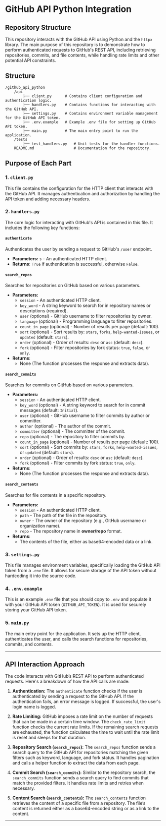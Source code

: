 # GitHub API Python Integration

## Repository Structure

This repository interacts with the GitHub API using Python and the `httpx` library. The main purpose of this repository is to demonstrate how to perform authenticated requests to GitHub's REST API, including retrieving repositories, commits, and file contents, while handling rate limits and other potential API constraints.
## Structure
```
/github_api_python
    /api
        ├── client.py      # Contains client configuration and authentication logic.
        ├── handlers.py    # Contains functions for interacting with the GitHub API.
        ├── settings.py    # Contains environment variable management for the GitHub API token.
        ├── .env.example   # Example .env file for setting up GitHub API token.
        ├── main.py        # The main entry point to run the application.
    /tests
        ├── test_handlers.py   # Unit tests for the handler functions.
    README.md                  # Documentation for the repository.
```


## Purpose of Each Part

### 1. `client.py`
This file contains the configuration for the HTTP client that interacts with the GitHub API. It manages authentication and authorization by handling the API token and adding necessary headers.

### 2. `handlers.py`
The core logic for interacting with GitHub's API is contained in this file. It includes the following key functions:

#### **`authenticate`**
Authenticates the user by sending a request to GitHub's `/user` endpoint.
- **Parameters:** `s` - An authenticated HTTP client.
- **Returns:** `True` if authentication is successful, otherwise `False`.

#### **`search_repos`**
Searches for repositories on GitHub based on various parameters.
- **Parameters:**
  - `session` - An authenticated HTTP client.
  - `key_word` - A string keyword to search for in repository names or descriptions (required).
  - `user` (optional) - GitHub username to filter repositories by owner.
  - `language` (optional) - Programming language to filter repositories.
  - `count_in_page` (optional) - Number of results per page (default: 100).
  - `sort` (optional) - Sort results by: `stars`, `forks`, `help-wanted-issues`, or `updated` (default: `stars`).
  - `order` (optional) - Order of results: `desc` or `asc` (default: `desc`).
  - `fork` (optional) - Filter repositories by fork status: `true`, `false`, or `only`.
- **Returns:** 
  - None (The function processes the response and extracts data).

#### **`search_commits`**
Searches for commits on GitHub based on various parameters.
- **Parameters:**
  - `session` - An authenticated HTTP client.
  - `key_word` (optional) - A string keyword to search for in commit messages (default: `Initial`).
  - `user` (optional) - GitHub username to filter commits by author or committer.
  - `author` (optional) - The author of the commit.
  - `committer` (optional) - The committer of the commit.
  - `repo` (optional) - The repository to filter commits by.
  - `count_in_page` (optional) - Number of results per page (default: 100).
  - `sort` (optional) - Sort commits by: `stars`, `forks`, `help-wanted-issues`, or `updated` (default: `stars`).
  - `order` (optional) - Order of results: `desc` or `asc` (default: `desc`).
  - `fork` (optional) - Filter commits by fork status: `true`, `only`.
- **Returns:** 
  - None (The function processes the response and extracts data).

#### **`search_contents`**
Searches for file contents in a specific repository.
- **Parameters:**
  - `session` - An authenticated HTTP client.
  - `path` - The path of the file in the repository.
  - `owner` - The owner of the repository (e.g., GitHub username or organization name).
  - `repo` - The repository name in **owner/repo** format.
- **Returns:**
  - The contents of the file, either as base64-encoded data or a link.

### 3. `settings.py`
This file manages environment variables, specifically loading the GitHub API token from a `.env` file. It allows for secure storage of the API token without hardcoding it into the source code.

### 4. `.env.example`
This is an example `.env` file that you should copy to `.env` and populate it with your GitHub API token (`GITHUB_API_TOKEN`). It is used for securely storing your GitHub API token.

### 5. `main.py`
The main entry point for the application. It sets up the HTTP client, authenticates the user, and calls the search functions for repositories, commits, and contents.

---

## API Interaction Approach

The code interacts with GitHub’s REST API to perform authenticated requests. Here's a breakdown of how the API calls are made:

1. **Authentication:**
   The `authenticate` function checks if the user is authenticated by sending a request to the GitHub API. If the authentication fails, an error message is logged. If successful, the user's login name is logged.

2. **Rate Limiting:**
   GitHub imposes a rate limit on the number of requests that can be made in a certain time window. The `check_rate_limit` function checks the current rate limits. If the remaining search requests are exhausted, the function calculates the time to wait until the rate limit is reset and sleeps for that duration.

3. **Repository Search (`search_repos`):**
   The `search_repos` function sends a search query to the GitHub API for repositories matching the given filters such as keyword, language, and fork status. It handles pagination and calls a helper function to extract the data from each page.

4. **Commit Search (`search_commits`):**
   Similar to the repository search, the `search_commits` function sends a search query to find commits that match the provided filters. It handles rate limits and retries when necessary. 

5. **Content Search (`search_contents`):**
   The `search_contents` function retrieves the content of a specific file from a repository. The file’s content is returned either as a base64-encoded string or as a link to the content.

---